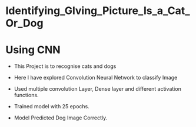 # Identifying_GIving_Picture_Is_a_Cat_Or_Dog
# Using CNN
* This Project is to recognise cats and dogs

* Here I have explored Convolution Neural Network to classify Image

* Used multiple convolution Layer, Dense layer and different activation functions.

* Trained model with 25 epochs.

* Model Predicted Dog Image Correctly.
